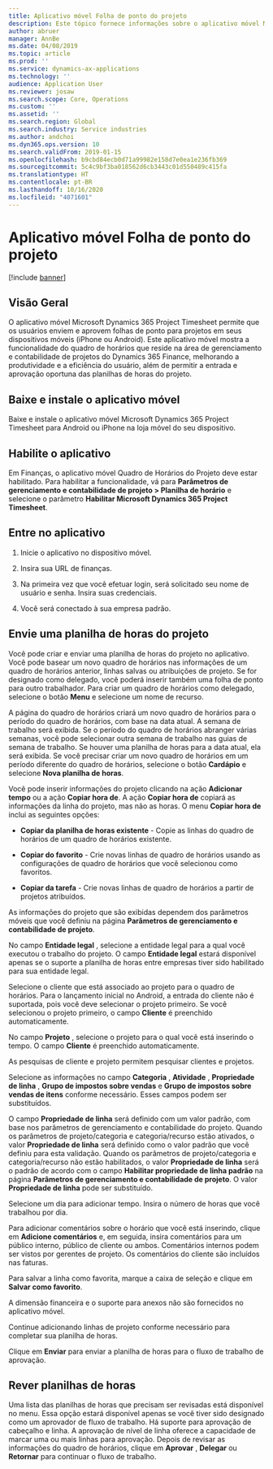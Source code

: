 ```yaml
---
title: Aplicativo móvel Folha de ponto do projeto
description: Este tópico fornece informações sobre o aplicativo móvel Microsoft Dynamics 365 Project Timesheet. O aplicativo móvel Folha de ponto do projeto permite que os usuários enviem e aprovem folhas de ponto para projetos em seus dispositivos móveis.
author: abruer
manager: AnnBe
ms.date: 04/08/2019
ms.topic: article
ms.prod: ''
ms.service: dynamics-ax-applications
ms.technology: ''
audience: Application User
ms.reviewer: josaw
ms.search.scope: Core, Operations
ms.custom: ''
ms.assetid: ''
ms.search.region: Global
ms.search.industry: Service industries
ms.author: andchoi
ms.dyn365.ops.version: 10
ms.search.validFrom: 2019-01-15
ms.openlocfilehash: b9cbd84ecb0d71a99982e158d7e0ea1e236fb369
ms.sourcegitcommit: 5c4c9bf3ba018562d6cb3443c01d550489c415fa
ms.translationtype: HT
ms.contentlocale: pt-BR
ms.lasthandoff: 10/16/2020
ms.locfileid: "4071601"
---
```

# <a name="project-timesheet-mobile-application"></a>Aplicativo móvel Folha de ponto do projeto

[!include [banner](../includes/banner.md)]

## <a name="overview"></a>Visão Geral

O aplicativo móvel Microsoft Dynamics 365 Project Timesheet permite que os usuários enviem e aprovem folhas de ponto para projetos em seus dispositivos móveis (iPhone ou Android). Este aplicativo móvel mostra a funcionalidade do quadro de horários que reside na área de gerenciamento e contabilidade de projetos do Dynamics 365 Finance, melhorando a produtividade e a eficiência do usuário, além de permitir a entrada e aprovação oportuna das planilhas de horas do projeto.

## <a name="download-and-install-the-mobile-app"></a>Baixe e instale o aplicativo móvel

Baixe e instale o aplicativo móvel Microsoft Dynamics 365 Project Timesheet para Android ou iPhone na loja móvel do seu dispositivo.

## <a name="enable-the-app"></a>Habilite o aplicativo 

Em Finanças, o aplicativo móvel Quadro de Horários do Projeto deve estar habilitado. Para habilitar a funcionalidade, vá para **Parâmetros de gerenciamento e contabilidade de projeto \> Planilha de horário** e selecione o parâmetro **Habilitar Microsoft Dynamics 365 Project Timesheet**.

## <a name="sign-in-to-the-app"></a>Entre no aplicativo

1.  Inicie o aplicativo no dispositivo móvel.

2.  Insira sua URL de finanças.

3.  Na primeira vez que você efetuar login, será solicitado seu nome de usuário e senha. Insira suas credenciais.

4.  Você será conectado à sua empresa padrão.

## <a name="submit-a-project-timesheet"></a>Envie uma planilha de horas do projeto

Você pode criar e enviar uma planilha de horas do projeto no aplicativo. Você pode basear um novo quadro de horários nas informações de um quadro de horários anterior, linhas salvas ou atribuições de projeto. Se for designado como delegado, você poderá inserir também uma folha de ponto para outro trabalhador. Para criar um quadro de horários como delegado, selecione o botão **Menu** e selecione um nome de recurso.

A página do quadro de horários criará um novo quadro de horários para o período do quadro de horários, com base na data atual. A semana de trabalho será exibida. Se o período do quadro de horários abranger várias semanas, você pode selecionar outra semana de trabalho nas guias de semana de trabalho.
Se houver uma planilha de horas para a data atual, ela será exibida. Se você precisar criar um novo quadro de horários em um período diferente do quadro de horários, selecione o botão **Cardápio** e selecione **Nova planilha de horas**.

Você pode inserir informações do projeto clicando na ação **Adicionar tempo** ou a ação **Copiar hora de**. A ação **Copiar hora de** copiará as informações da linha do projeto, mas não as horas. O menu **Copiar hora de** inclui as seguintes opções:

- **Copiar da planilha de horas existente** - Copie as linhas do quadro de horários de um quadro de horários existente.

- **Copiar do favorito** - Crie novas linhas de quadro de horários usando as configurações de quadro de horários que você selecionou como favoritos.

- **Copiar da tarefa** - Crie novas linhas de quadro de horários a partir de projetos atribuídos.

As informações do projeto que são exibidas dependem dos parâmetros móveis que você definiu na página **Parâmetros de gerenciamento e contabilidade de projeto**.

No campo **Entidade legal** , selecione a entidade legal para a qual você executou o trabalho do projeto. O campo **Entidade legal** estará disponível apenas se o suporte a planilha de horas entre empresas tiver sido habilitado para sua entidade legal.

Selecione o cliente que está associado ao projeto para o quadro de horários. Para o lançamento inicial no Android, a entrada do cliente não é suportada, pois você deve selecionar o projeto primeiro. Se você selecionou o projeto primeiro, o campo **Cliente** é preenchido automaticamente.

No campo **Projeto** , selecione o projeto para o qual você está inserindo o tempo. O campo **Cliente** é preenchido automaticamente.

As pesquisas de cliente e projeto permitem pesquisar clientes e projetos.

Selecione as informações no campo **Categoria** , **Atividade** , **Propriedade de linha** , **Grupo de impostos sobre vendas** e **Grupo de impostos sobre vendas de itens** conforme necessário. Esses campos podem ser substituídos.

O campo **Propriedade de linha** será definido com um valor padrão, com base nos parâmetros de gerenciamento e contabilidade do projeto. Quando os parâmetros de projeto/categoria e categoria/recurso estão ativados, o valor **Propriedade de linha** será definido como o valor padrão que você definiu para esta validação. Quando os parâmetros de projeto/categoria e categoria/recurso não estão habilitados, o valor **Propriedade de linha** será o padrão de acordo com o campo **Habilitar propriedade de linha padrão** na página **Parâmetros de gerenciamento e contabilidade de projeto**. O valor **Propriedade de linha** pode ser substituído.

Selecione um dia para adicionar tempo. Insira o número de horas que você trabalhou por dia.

Para adicionar comentários sobre o horário que você está inserindo, clique em **Adicione comentários** e, em seguida, insira comentários para um público interno, público de cliente ou ambos.
Comentários internos podem ser vistos por gerentes de projeto. Os comentários do cliente são incluídos nas faturas.

Para salvar a linha como favorita, marque a caixa de seleção e clique em **Salvar como favorito**.

A dimensão financeira e o suporte para anexos não são fornecidos no aplicativo móvel.

Continue adicionando linhas de projeto conforme necessário para completar sua planilha de horas.

Clique em **Enviar** para enviar a planilha de horas para o fluxo de trabalho de aprovação.

## <a name="review-timesheets"></a>Rever planilhas de horas

Uma lista das planilhas de horas que precisam ser revisadas está disponível no menu. Essa opção estará disponível apenas se você tiver sido designado como um aprovador de fluxo de trabalho. Há suporte para aprovação de cabeçalho e linha. A aprovação de nível de linha oferece a capacidade de marcar uma ou mais linhas para aprovação. Depois de revisar as informações do quadro de horários, clique em **Aprovar** , **Delegar** ou **Retornar** para continuar o fluxo de trabalho.
